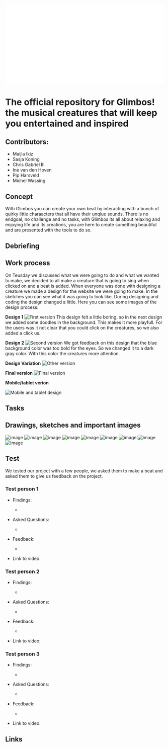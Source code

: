 ![logo](https://raw.githubusercontent.com/noyamirai/glimbos/091175ab0b06867e85947f07c822f7f43ccf6f80/public/images/logo_white.svg)

# The official repository for Glimbos! the musical creatures that will keep you entertained and inspired

## Contributors:

- Maijla Ikiz
- Sasja Koning
- Chris Gabriel III
- Ine van den Hoven
- Pip Harsveld
- Michel Wassing

## Concept

With Glimbos you can create your own beat by interacting with a bunch of quirky little charaacters that all have their unqiue sounds.
There is no endgoal, no challenge and no tasks, with Glimbos its all about relaxing and enjoying life and its creations, you are here to create something beautiful and are presented with the tools to do so.

## Debriefing

## Work process

On Teusday we discussed what we were going to do and what we wanted to make, we decided to all make a creature that is going to sing when clicked on and a beat is added. When everyone was done with designing a creature we made a design for the website we were going to make. In the sketches you can see what it was going to look like. During designing and coding the design changed a little. Here you can see some images of the design process:

**Design 1**
![First version](https://user-images.githubusercontent.com/43877754/231773181-7283c61c-27a6-499c-8eb8-b2e0b659fbab.jpg)
This design felt a little boring, so in the next design we added some doodles in the background. This makes it more playfull. For the users was it not clear that you could click on the creatures, so we also added a click us.

**Design 2**
![Second version](https://user-images.githubusercontent.com/43877754/231773399-a70729e9-2e40-4bed-b8d3-d71350cf7d3d.jpg)
We got feedback on this design that the blue background color was too bold for the eyes. So we changed it to a dark gray color. With this color the creatures more attention.

**Design Variation**
![Other version](https://user-images.githubusercontent.com/43877754/231773719-760e96f8-ec7c-467c-aef9-3ac99bdcbd97.jpg)

**Final version**
![Final version](https://user-images.githubusercontent.com/43877754/231774224-910a382f-35f2-4b7a-b340-b12d0bf95e3e.jpg)

**Mobile/tablet verion**

![Mobile and tablet design](https://user-images.githubusercontent.com/43877754/231774398-7c70d77d-e54b-4b0a-abd5-1516da906730.jpg)

## Tasks

## Drawings, sketches and important images

![image](https://user-images.githubusercontent.com/90341211/231725062-4a223452-5da6-4aaa-9d0a-c650c2577157.png)
![image](https://user-images.githubusercontent.com/90341211/231725107-07e01c19-503b-4f60-862a-1493aa5b7f18.png)
![image](https://user-images.githubusercontent.com/90341211/231725144-1c9f68bb-0283-4fb6-ae66-2568955f21d7.png)
![image](https://user-images.githubusercontent.com/90341211/231725175-e44654ab-0dae-4407-872a-fa6726549e99.png)
![image](https://user-images.githubusercontent.com/90341211/231725205-5321ea3f-e888-479a-a7d3-d235914ef6a2.png)
![image](https://user-images.githubusercontent.com/90341211/231725228-27c73f41-26bf-48b5-9c4d-1b92725fdcb6.png)
![image](https://user-images.githubusercontent.com/90341211/231725252-2366419a-fc39-4a77-9640-5d7d7764ca7a.png)
![image](https://user-images.githubusercontent.com/43877754/231768415-0bbf43c5-a9c3-4436-87c9-50804319d74b.jpeg)
![image](https://user-images.githubusercontent.com/43877754/231768340-58578a96-cdc3-4b40-99af-d8ae33233c35.jpeg)

## Test

We tested our project with a few people, we asked them to make a beat and asked them to give us feedback on the project.

### Test person 1

- Findings:

  -

- Asked Questions:

  -

- Feedback:

  -

- Link to video:

### Test person 2

- Findings:

  -

- Asked Questions:

  -

- Feedback:

  -

- Link to video:

### Test person 3

- Findings:

  -

- Asked Questions:

  -

- Feedback:

  -

- Link to video:

## Links
